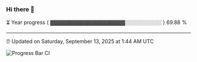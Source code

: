### Hi there 👋

⏳ Year progress { ▓▓▓▓▓▓▓▓▓▓▓▓▓▓▓▓▓▓▓▓░░░░░░░░░░ } 69.88 %

---

⏰ Updated on Saturday, September 13, 2025 at 1:44 AM UTC

![Progress Bar CI](https://github.com/arthurbuhl/arthurbuhl/workflows/Progress%20Bar%20CI/badge.svg)
